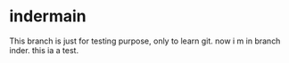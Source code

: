 # indermain
 This branch is just for testing purpose, only to learn git.
 now i m in branch inder.
 this ia a test.

